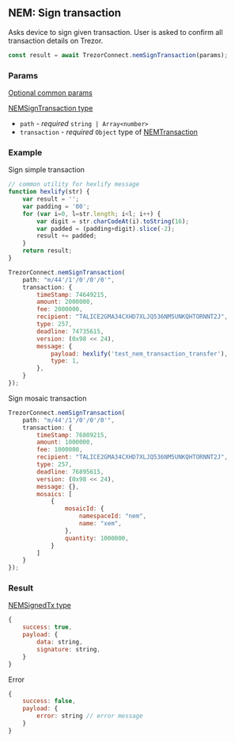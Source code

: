 ## NEM: Sign transaction

Asks device to sign given transaction. User is asked to confirm all transaction
details on Trezor.

```javascript
const result = await TrezorConnect.nemSignTransaction(params);
```

### Params

[Optional common params](commonParams.md)

[NEMSignTransaction type](https://github.com/trezor/trezor-suite/blob/develop/packages/connect/src/types/api/nem/index.ts)

-   `path` - _required_ `string | Array<number>`
-   `transaction` - _required_ `Object` type of [NEMTransaction](https://github.com/trezor/trezor-suite/blob/develop/packages/connect/src/types/api/nem/index.ts)

### Example

Sign simple transaction

```javascript
// common utility for hexlify message
function hexlify(str) {
    var result = '';
    var padding = '00';
    for (var i=0, l=str.length; i<l; i++) {
        var digit = str.charCodeAt(i).toString(16);
        var padded = (padding+digit).slice(-2);
        result += padded;
    }
    return result;
}

TrezorConnect.nemSignTransaction(
    path: "m/44'/1'/0'/0'/0'",
    transaction: {
        timeStamp: 74649215,
        amount: 2000000,
        fee: 2000000,
        recipient: "TALICE2GMA34CXHD7XLJQ536NM5UNKQHTORNNT2J",
        type: 257,
        deadline: 74735615,
        version: (0x98 << 24),
        message: {
            payload: hexlify('test_nem_transaction_transfer'),
            type: 1,
        },
    }
});
```

Sign mosaic transaction

```javascript
TrezorConnect.nemSignTransaction(
    path: "m/44'/1'/0'/0'/0'",
    transaction: {
        timeStamp: 76809215,
        amount: 1000000,
        fee: 1000000,
        recipient: "TALICE2GMA34CXHD7XLJQ536NM5UNKQHTORNNT2J",
        type: 257,
        deadline: 76895615,
        version: (0x98 << 24),
        message: {},
        mosaics: [
            {
                mosaicId: {
                    namespaceId: "nem",
                    name: "xem",
                },
                quantity: 1000000,
            }
        ]
    }
});
```

### Result

[NEMSignedTx type](https://github.com/trezor/trezor-suite/blob/develop/packages/transport/src/types/messages.ts)

```javascript
{
    success: true,
    payload: {
        data: string,
        signature: string,
    }
}
```

Error

```javascript
{
    success: false,
    payload: {
        error: string // error message
    }
}
```
